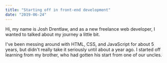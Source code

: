 ```yaml
---
title: "Starting off in front-end development"
date: "2019-06-24"
---
```


Hi, my name is Josh Drentlaw, and as a new freelance web developer, I wanted to talked about my journey a little bit.

I've been messing around with HTML, CSS, and JavaScript for about 5 years, but didn't really take it seriously until about a year ago. I started off learning from my brother, who had gotten his start from one of our uncles. 
